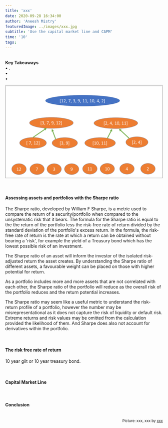 ```yaml
---
title: 'xxx'
date: 2020-09-28 16:34:00
author: 'Aneesh Mistry'
featuredImage: ../images/xxx.jpg
subtitle: 'Use the capital market line and CAPM'
time: '10'
tags:
---
```

<br>
<strong>Key Takeaways</strong><br>
&#8226; .<br>
&#8226; <br>
&#8226; <br>

![Merge sort step 2](../../src/images/011MergeSort2.png)

<br>
<h4>Assessing assets and portfolios with the Sharpe ratio</h4>
<p>
The Sharpe ratio, developed by William F Sharpe, is a metric used to compare the return of a security/portfolio when compared to the unsystematic risk that it bears. The formula for the Sharpe ratio is equal to the the return of the portfolio less the risk-free rate of return divided by the standard deviation of the portfolio's excess return. In the formula, the risk-free rate of return is the rate at which a return can be obtained without bearing a 'risk', for example the yield of a Treasury bond which has the lowest possible risk of an investment. 
</p>
<p>
The Sharpe ratio of an asset will inform the investor of the isolated risk-adjusted return the asset creates. By understanding the Sharpe ratio of different assets, a favourable weight can be placed on those with higher potential for return. 
</p>
<p>
As a portfolio includes more and more assets that are not correlated with each other, the Sharpe ratio of the portfolio will reduce as the overall risk of the portfolio reduces and the return potential increases. 
</p>
<p>
The Sharpe ratio may seem like a useful metric to understand the risk-return profile of a portfolio, however the number may be misrepresentational as it does not capture the risk of liquidity or default risk. Extreme returns and risk values may be omitted from the calculation provided the likelihood of them. And Sharpe does also not account for derivatives within the portfolio. 
</p>




<br>
<h4>The risk free rate of return</h4>
<p>
10 year gilt or 10 year treasury bond. 
</p>

<br>
<h4>Capital Market Line</h4>
<p>

</p>


<br>
<h4>Conclusion</h4>
<p>


</p>

<br>
<small style="float: right;" >Picture: xxx, xxx by <a target="_blank" href="http">xxx</small></a><br>